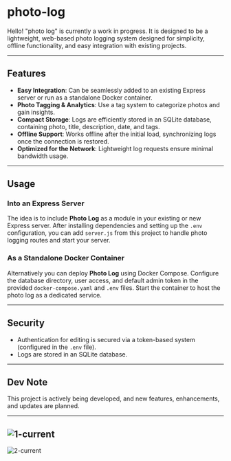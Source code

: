 # photo-log
Hello! "photo log" is currently a work in progress. 
It is designed to be a lightweight, web-based photo logging system designed for simplicity, offline functionality, and easy integration with existing projects.

--- 

## Features
- **Easy Integration**: Can be seamlessly added to an existing Express server or run as a standalone Docker container.
- **Photo Tagging & Analytics**: Use a tag system to categorize photos and gain insights.
- **Compact Storage**: Logs are efficiently stored in an SQLite database, containing photo, title, description, date, and tags.
- **Offline Support**: Works offline after the initial load, synchronizing logs once the connection is restored.
- **Optimized for the Network**: Lightweight log requests ensure minimal bandwidth usage.

---

## Usage

### Into an Express Server
The idea is to include **Photo Log** as a module in your existing or new Express server. After installing dependencies and setting up the `.env` configuration, you can add `server.js` from this project to handle photo logging routes and start your server.

### As a Standalone Docker Container
Alternatively you can deploy **Photo Log** using Docker Compose. Configure the database directory, user access, and default admin token in the provided `docker-compose.yaml` and `.env` files. Start the container to host the photo log as a dedicated service.

---

## Security
- Authentication for editing is secured via a token-based system (configured in the `.env` file).
- Logs are stored in an SQLite database.

---

## Dev Note
This project is actively being developed, and new features, enhancements, and updates are planned.

---
![1-current](https://github.com/user-attachments/assets/a8661d0a-60ec-47b5-aaba-de5b88f8586c)
---
![2-current](https://github.com/user-attachments/assets/dc0d2a92-2a96-49bc-a273-5fb832efa5ab)
